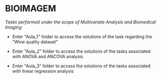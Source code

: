 # BIOIMAGEM

*Tasks performed under the scope of Multivariate Analysis and Biomedical Imaging*

 - Enter "Aula_1" folder to access the solutions of the task regarding the "Wine quality dataset"

 - Enter "Aula_2" folder to access the solutions of the tasks associated with ANOVA and ANCOVA analysis

 - Enter "Aula_3" folder to access the solutions of the tasks associated with linear regression analysis